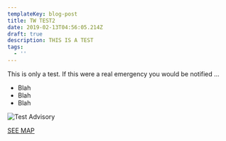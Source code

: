 ```yaml
---
templateKey: blog-post
title: TW TEST2
date: 2019-02-13T04:56:05.214Z
draft: true
description: THIS IS A TEST
tags:
  - ''
---
```

This is only a test. If this were a real emergency you would be notified ...

* Blah
* Blah
* Blah

![](/img/tommytentpeg.jpg "Test Advisory")

[SEE MAP](/map?layer=Advisory&feature=2)
